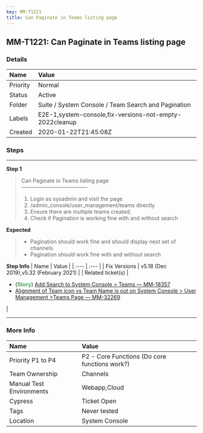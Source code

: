 ```yaml
---
key: MM-T1221
title: Can Paginate in Teams listing page
---
```


## MM-T1221: Can Paginate in Teams listing page

### Details

| Name     | Value                                                   |
| :------- | :------------------------------------------------------ |
| Priority | Normal                                                  |
| Status   | Active                                                  |
| Folder   | Suite / System Console / Team Search and Pagination     |
| Labels   | E2E-1,system-console,fix-versions-not-empty-2022cleanup |
| Created  | 2020-01-22T21:45:08Z                                    |

### Steps

<hr/>

**Step 1**

> <article>Can Paginate in Teams listing page<br>–––––––––––––––––––––––––<ol><li>Login as sysadmin and visit the page</li><li>/admin_console/user_management/teams directly</li><li>Ensure there are multiple teams created.</li><li>Check if Pagination is working fine with and without search</li></ol></article>

**Expected**

> <article><ul><li>Pagination should work fine and should display next set of channels.</li><li>Pagination should work fine with and without search</li></ul></article>

**Step Info**
| Name | Value |
| :--- | :--- |
| Fix Versions | v5.18 (Dec 2019),v5.32 (February 2021) |
| Related ticket(s) | <ul><li>(<strong><span style="color: rgb(65, 168, 95);">Story</span></strong>) <a href="https://mattermost.atlassian.net/browse/MM-18357">Add Search to System Console &gt; Teams — MM-18357</a></li><li><a href="https://mattermost.atlassian.net/browse/MM-32269">Alignment of Team icon vs Team Name is out on System Console &gt; User Management &gt;Teams Page — MM-32269</a></li></ul> |

<hr/>

### More Info

| Name                     | Value                                         |
| :----------------------- | :-------------------------------------------- |
| Priority P1 to P4        | P2 - Core Functions (Do core functions work?) |
| Team Ownership           | Channels                                      |
| Manual Test Environments | Webapp,Cloud                                  |
| Cypress                  | Ticket Open                                   |
| Tags                     | Never tested                                  |
| Location                 | System Console                                |
